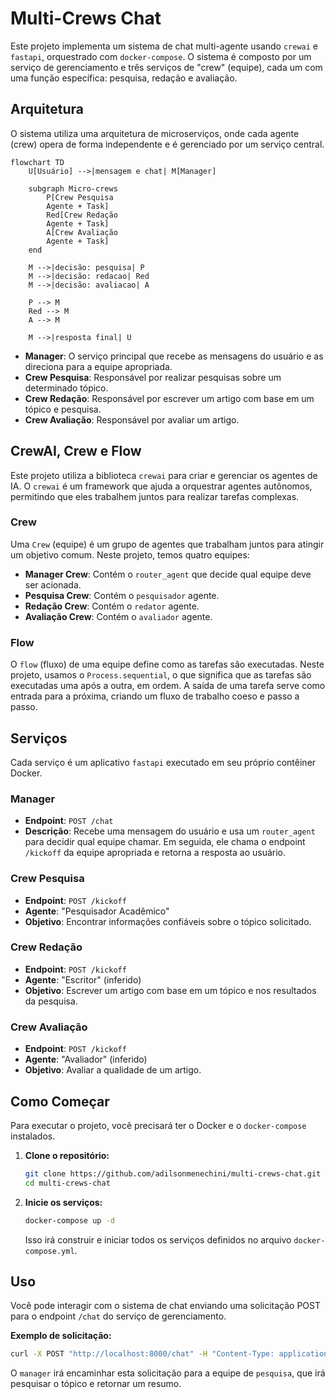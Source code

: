 # Multi-Crews Chat

Este projeto implementa um sistema de chat multi-agente usando `crewai` e `fastapi`, orquestrado com `docker-compose`. O sistema é composto por um serviço de gerenciamento e três serviços de "crew" (equipe), cada um com uma função específica: pesquisa, redação e avaliação.

## Arquitetura

O sistema utiliza uma arquitetura de microserviços, onde cada agente (crew) opera de forma independente e é gerenciado por um serviço central.

```mermaid
flowchart TD
    U[Usuário] -->|mensagem e chat| M[Manager]
    
    subgraph Micro-crews
        P[Crew Pesquisa
        Agente + Task]
        Red[Crew Redação
        Agente + Task]
        A[Crew Avaliação
        Agente + Task]
    end

    M -->|decisão: pesquisa| P
    M -->|decisão: redacao| Red
    M -->|decisão: avaliacao| A

    P --> M
    Red --> M
    A --> M

    M -->|resposta final| U
```

- **Manager**: O serviço principal que recebe as mensagens do usuário e as direciona para a equipe apropriada.
- **Crew Pesquisa**: Responsável por realizar pesquisas sobre um determinado tópico.
- **Crew Redação**: Responsável por escrever um artigo com base em um tópico e pesquisa.
- **Crew Avaliação**: Responsável por avaliar um artigo.

## CrewAI, Crew e Flow

Este projeto utiliza a biblioteca `crewai` para criar e gerenciar os agentes de IA. O `crewai` é um framework que ajuda a orquestrar agentes autônomos, permitindo que eles trabalhem juntos para realizar tarefas complexas.

### Crew

Uma `Crew` (equipe) é um grupo de agentes que trabalham juntos para atingir um objetivo comum. Neste projeto, temos quatro equipes:

- **Manager Crew**: Contém o `router_agent` que decide qual equipe deve ser acionada.
- **Pesquisa Crew**: Contém o `pesquisador` agente.
- **Redação Crew**: Contém o `redator` agente.
- **Avaliação Crew**: Contém o `avaliador` agente.

### Flow

O `flow` (fluxo) de uma equipe define como as tarefas são executadas. Neste projeto, usamos o `Process.sequential`, o que significa que as tarefas são executadas uma após a outra, em ordem. A saída de uma tarefa serve como entrada para a próxima, criando um fluxo de trabalho coeso e passo a passo.

## Serviços

Cada serviço é um aplicativo `fastapi` executado em seu próprio contêiner Docker.

### Manager

- **Endpoint**: `POST /chat`
- **Descrição**: Recebe uma mensagem do usuário e usa um `router_agent` para decidir qual equipe chamar. Em seguida, ele chama o endpoint `/kickoff` da equipe apropriada e retorna a resposta ao usuário.

### Crew Pesquisa

- **Endpoint**: `POST /kickoff`
- **Agente**: "Pesquisador Acadêmico"
- **Objetivo**: Encontrar informações confiáveis sobre o tópico solicitado.

### Crew Redação

- **Endpoint**: `POST /kickoff`
- **Agente**: "Escritor" (inferido)
- **Objetivo**: Escrever um artigo com base em um tópico e nos resultados da pesquisa.

### Crew Avaliação

- **Endpoint**: `POST /kickoff`
- **Agente**: "Avaliador" (inferido)
- **Objetivo**: Avaliar a qualidade de um artigo.

## Como Começar

Para executar o projeto, você precisará ter o Docker e o `docker-compose` instalados.

1.  **Clone o repositório:**

    ```bash
    git clone https://github.com/adilsonmenechini/multi-crews-chat.git
    cd multi-crews-chat
    ```

2.  **Inicie os serviços:**

    ```bash
    docker-compose up -d
    ```

    Isso irá construir e iniciar todos os serviços definidos no arquivo `docker-compose.yml`.

## Uso

Você pode interagir com o sistema de chat enviando uma solicitação POST para o endpoint `/chat` do serviço de gerenciamento.

**Exemplo de solicitação:**

```bash
curl -X POST "http://localhost:8000/chat" -H "Content-Type: application/json" -d '''{"text": "Qual é o estado da arte em IA generativa?"}'''
```

O `manager` irá encaminhar esta solicitação para a equipe de `pesquisa`, que irá pesquisar o tópico e retornar um resumo.
